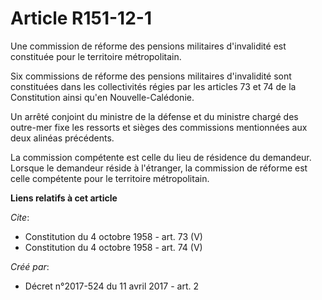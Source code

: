 # Article R151-12-1

Une commission de réforme des pensions militaires d'invalidité est constituée pour le territoire métropolitain. 

Six commissions de réforme des pensions militaires d'invalidité sont constituées dans les collectivités régies par les
articles 73 et 74 de la Constitution ainsi qu'en Nouvelle-Calédonie. 

Un arrêté conjoint du ministre de la défense et du ministre chargé des outre-mer fixe les ressorts et sièges des commissions
mentionnées aux deux alinéas précédents. 

La commission compétente est celle du lieu de résidence du demandeur. Lorsque le demandeur réside à l'étranger, la commission
de réforme est celle compétente pour le territoire métropolitain.

**Liens relatifs à cet article**

_Cite_:

  - Constitution du 4 octobre 1958 - art. 73 (V)
  - Constitution du 4 octobre 1958 - art. 74 (V)

_Créé par_:

  - Décret n°2017-524 du 11 avril 2017 - art. 2
